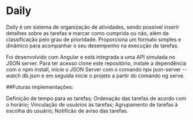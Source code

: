 # Daily

Daily é um sistema de organização de atividades, sendo possível inserir detalhes sobre as tarefas e marcar como cumprida ou não, além da classificação pelo grau de prioridade. Proporciona um formato simples e dinâmico para acompanhar o seu desempenho na execução de tarefas.

Foi desenvolvido com Angular e está integrada a uma API simulada no JSON server. Para ter acesso clone este repositório, instale a dependência com o npm install, inicie o JSON Server com o comando npx json-server --watch db.json e em seguida inicie o projeto a partir do comando ng serve.

##Futuras implementações:

Definição de tempo para as tarefas;
Ordenação das tarefas de acordo com o horário;
Vinculação de usuários às tarefas;
Agrupamento de tarefas à escolha do usuário;
Notificão de aviso das tarefas.

